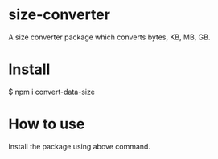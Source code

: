 # size-converter
A size converter package which converts bytes, KB, MB, GB. 

# Install 
$ npm i convert-data-size

# How to use 
Install the package using above command. 
